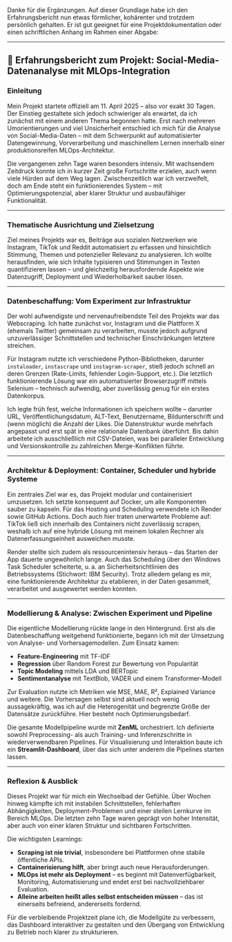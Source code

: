Danke für die Ergänzungen. Auf dieser Grundlage habe ich den Erfahrungsbericht nun etwas förmlicher, kohärenter und trotzdem persönlich gehalten. Er ist gut geeignet für eine Projektdokumentation oder einen schriftlichen Anhang im Rahmen einer Abgabe:

---

## 📘 Erfahrungsbericht zum Projekt: Social-Media-Datenanalyse mit MLOps-Integration

### Einleitung

Mein Projekt startete offiziell am 11. April 2025 – also vor exakt 30 Tagen. Der Einstieg gestaltete sich jedoch schwieriger als erwartet, da ich zunächst mit einem anderen Thema begonnen hatte. Erst nach mehreren Umorientierungen und viel Unsicherheit entschied ich mich für die Analyse von Social-Media-Daten – mit dem Schwerpunkt auf automatisierter Datengewinnung, Vorverarbeitung und maschinellem Lernen innerhalb einer produktionsreifen MLOps-Architektur.

Die vergangenen zehn Tage waren besonders intensiv. Mit wachsendem Zeitdruck konnte ich in kurzer Zeit große Fortschritte erzielen, auch wenn viele Hürden auf dem Weg lagen. Zwischenzeitlich war ich verzweifelt, doch am Ende steht ein funktionierendes System – mit Optimierungspotenzial, aber klarer Struktur und ausbaufähiger Funktionalität.

---

### Thematische Ausrichtung und Zielsetzung

Ziel meines Projekts war es, Beiträge aus sozialen Netzwerken wie Instagram, TikTok und Reddit automatisiert zu erfassen und hinsichtlich Stimmung, Themen und potenzieller Relevanz zu analysieren. Ich wollte herausfinden, wie sich Inhalte typisieren und Stimmungen in Texten quantifizieren lassen – und gleichzeitig herausfordernde Aspekte wie Datenzugriff, Deployment und Wiederholbarkeit sauber lösen.

---

### Datenbeschaffung: Vom Experiment zur Infrastruktur

Der wohl aufwendigste und nervenaufreibendste Teil des Projekts war das Webscraping. Ich hatte zunächst vor, Instagram und die Plattform X (ehemals Twitter) gemeinsam zu verarbeiten, musste jedoch aufgrund unzuverlässiger Schnittstellen und technischer Einschränkungen letztere streichen.

Für Instagram nutzte ich verschiedene Python-Bibliotheken, darunter `instaloader`, `instascrape` und `instagram-scraper`, stieß jedoch schnell an deren Grenzen (Rate-Limits, fehlender Login-Support, etc.). Die letztlich funktionierende Lösung war ein automatisierter Browserzugriff mittels Selenium – technisch aufwendig, aber zuverlässig genug für ein erstes Datenkorpus.

Ich legte früh fest, welche Informationen ich speichern wollte – darunter URL, Veröffentlichungsdatum, ALT-Text, Benutzername, Bildunterschrift und (wenn möglich) die Anzahl der Likes. Die Datenstruktur wurde mehrfach angepasst und erst spät in eine relationale Datenbank überführt. Bis dahin arbeitete ich ausschließlich mit CSV-Dateien, was bei paralleler Entwicklung und Versionskontrolle zu zahlreichen Merge-Konflikten führte.

---

### Architektur & Deployment: Container, Scheduler und hybride Systeme

Ein zentrales Ziel war es, das Projekt modular und containerisiert umzusetzen. Ich setzte konsequent auf Docker, um alle Komponenten sauber zu kapseln. Für das Hosting und Scheduling verwendete ich Render sowie GitHub Actions. Doch auch hier traten unerwartete Probleme auf: TikTok ließ sich innerhalb des Containers nicht zuverlässig scrapen, weshalb ich auf eine hybride Lösung mit meinem lokalen Rechner als Datenerfassungseinheit ausweichen musste.

Render stellte sich zudem als ressourcenintensiv heraus – das Starten der App dauerte ungewöhnlich lange. Auch das Scheduling über den Windows Task Scheduler scheiterte, u. a. an Sicherheitsrichtlinien des Betriebssystems (Stichwort: IBM Security). Trotz alledem gelang es mir, eine funktionierende Architektur zu etablieren, in der Daten gesammelt, verarbeitet und ausgewertet werden konnten.

---

### Modellierung & Analyse: Zwischen Experiment und Pipeline

Die eigentliche Modellierung rückte lange in den Hintergrund. Erst als die Datenbeschaffung weitgehend funktionierte, begann ich mit der Umsetzung von Analyse- und Vorhersagemodellen. Zum Einsatz kamen:

- **Feature-Engineering** mit TF-IDF
- **Regression** über Random Forest zur Bewertung von Popularität
- **Topic Modeling** mittels LDA und BERTopic
- **Sentimentanalyse** mit TextBlob, VADER und einem Transformer-Modell

Zur Evaluation nutzte ich Metriken wie MSE, MAE, R², Explained Variance und weitere. Die Vorhersagen selbst sind aktuell noch wenig aussagekräftig, was ich auf die Heterogenität und begrenzte Größe der Datensätze zurückführe. Hier besteht noch Optimierungsbedarf.

Die gesamte Modellpipeline wurde mit **ZenML** orchestriert. Ich definierte sowohl Preprocessing- als auch Training- und Inferenzschritte in wiederverwendbaren Pipelines. Für Visualisierung und Interaktion baute ich ein **Streamlit-Dashboard**, über das sich unter anderem die Pipelines starten lassen.

---

### Reflexion & Ausblick

Dieses Projekt war für mich ein Wechselbad der Gefühle. Über Wochen hinweg kämpfte ich mit instabilen Schnittstellen, fehlerhaften Abhängigkeiten, Deployment-Problemen und einer steilen Lernkurve im Bereich MLOps. Die letzten zehn Tage waren geprägt von hoher Intensität, aber auch von einer klaren Struktur und sichtbaren Fortschritten.

Die wichtigsten Learnings:

- **Scraping ist nie trivial**, insbesondere bei Plattformen ohne stabile öffentliche APIs.
- **Containerisierung hilft**, aber bringt auch neue Herausforderungen.
- **MLOps ist mehr als Deployment** – es beginnt mit Datenverfügbarkeit, Monitoring, Automatisierung und endet erst bei nachvollziehbarer Evaluation.
- **Alleine arbeiten heißt alles selbst entscheiden müssen** – das ist einerseits befreiend, andererseits fordernd.

Für die verbleibende Projektzeit plane ich, die Modellgüte zu verbessern, das Dashboard interaktiver zu gestalten und den Übergang von Entwicklung zu Betrieb noch klarer zu strukturieren.

